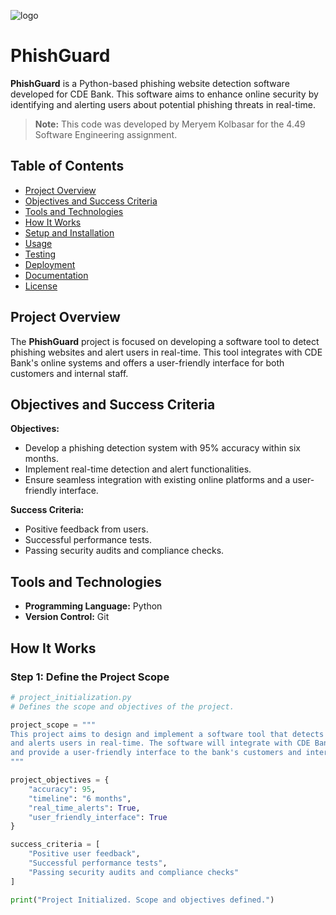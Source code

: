 ![logo](https://www.ghsystems.com/hubfs/Phishing-01.gif)

# PhishGuard

**PhishGuard** is a Python-based phishing website detection software developed for CDE Bank. This software aims to enhance online security by identifying and alerting users about potential phishing threats in real-time.

> **Note:** This code was developed by Meryem Kolbasar for the 4.49 Software Engineering assignment.

## Table of Contents

- [Project Overview](#project-overview)
- [Objectives and Success Criteria](#objectives-and-success-criteria)
- [Tools and Technologies](#tools-and-technologies)
- [How It Works](#how-it-works)
- [Setup and Installation](#setup-and-installation)
- [Usage](#usage)
- [Testing](#testing)
- [Deployment](#deployment)
- [Documentation](#documentation)
- [License](#license)

## Project Overview

The **PhishGuard** project is focused on developing a software tool to detect phishing websites and alert users in real-time. This tool integrates with CDE Bank's online systems and offers a user-friendly interface for both customers and internal staff.

## Objectives and Success Criteria

**Objectives:**
- Develop a phishing detection system with 95% accuracy within six months.
- Implement real-time detection and alert functionalities.
- Ensure seamless integration with existing online platforms and a user-friendly interface.

**Success Criteria:**
- Positive feedback from users.
- Successful performance tests.
- Passing security audits and compliance checks.

## Tools and Technologies

- **Programming Language:** Python
- **Version Control:** Git

## How It Works

### Step 1: Define the Project Scope

```python
# project_initialization.py
# Defines the scope and objectives of the project.

project_scope = """
This project aims to design and implement a software tool that detects any website of phishing nature 
and alerts users in real-time. The software will integrate with CDE Bank's current online systems 
and provide a user-friendly interface to the bank's customers and internal staff.
"""

project_objectives = {
    "accuracy": 95,
    "timeline": "6 months",
    "real_time_alerts": True,
    "user_friendly_interface": True
}

success_criteria = [
    "Positive user feedback",
    "Successful performance tests",
    "Passing security audits and compliance checks"
]

print("Project Initialized. Scope and objectives defined.")
